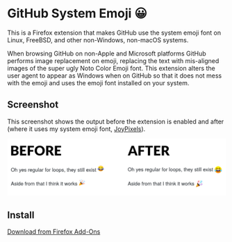 # GitHub System Emoji 😀

This is a Firefox extension that makes GitHub use the system emoji font on
Linux, FreeBSD, and other non-Windows, non-macOS systems.

When browsing GitHub on non-Apple and Microsoft platforms GitHub performs image
replacement on emoji, replacing the text with mis-aligned images of the super
ugly Noto Color Emoji font. This extension alters the user agent to appear as
Windows when on GitHub so that it does not mess with the emoji and uses the
emoji font installed on your system.

## Screenshot

This screenshot shows the output before the extension is enabled and after
(where it uses my system emoji font, [JoyPixels](https://www.joypixels.com/)).

<img src="screenshots/Screenshot.png" width="613" alt="Screenshot showing emoji before/after enabling this extension">

## Install

[Download from Firefox Add-Ons](https://addons.mozilla.org/en-US/firefox/todo/)
